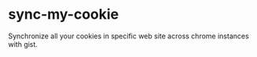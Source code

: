 # sync-my-cookie
Synchronize all your cookies in specific web site across chrome instances with gist.
